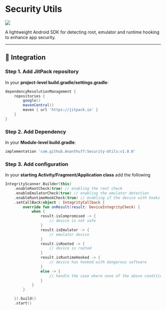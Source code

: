 # Security Utils

[![](https://jitpack.io/v/yourusername/RootIntegritySDK.svg)](https://jitpack.io/#yourusername/RootIntegritySDK)

A lightweight Android SDK for detecting root, emulator and runtime hooking to enhance app security.

---

## 🚀 **Integration**

### **Step 1. Add JitPack repository**

In your **project-level build.gradle/settings.gradle**:

```gradle
dependencyResolutionManagement {
    repositories {
        google()
        mavenCentral()
        maven { url 'https://jitpack.io' }
    }
}
```
### **Step 2. Add Dependency**

In your **Module-level build.gradle**:

```gradle
implementation 'com.github.Ananthu77:Security-Utils:v1.0.0'
```
### **Step 3. Add configuration**

In your **starting Activity/Fragment/Application class** add the following
```kotlin
IntegrityScanner.Builder(this)
    .enableRootCheck(true) // enabling the root check
    .enableEmulatorCheck(true) // enabling the emulator detection
    .enableRuntimeHookCheck(true) // enabling if the device with hooks to bypass
    .setCallBack(object : IntegrityCallback {
        override fun onResult(result: DeviceIntegrityCheck) {
            when {
                result.isCompromised -> {
                    // device is not safe
                }
                result.isEmulator -> {
                    // emulator device
                }
                result.isRooted -> {
                    // device is rooted
                }
                result.isRuntimeHooked -> {
                    // device has hooked with dangerous software
                }
                else -> {
                    // handle the case where none of the above conditions are met
                }
            }
        }

    }).build()
    .start()
```

